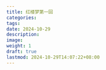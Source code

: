 ```yaml
---
title: 红楼梦第一回
categories: 
tags: 
date: 2024-10-29
description: 
image: 
weight: 1
draft: true
lastmod: 2024-10-29T14:07:22+08:00
---
```




